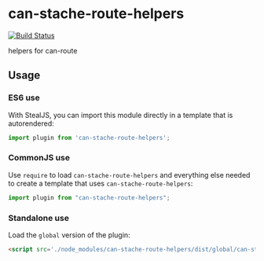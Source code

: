 # can-stache-route-helpers

[![Build Status](https://travis-ci.org/donejs/can-stache-route-helpers.svg?branch=master)](https://travis-ci.org/donejs/can-stache-route-helpers)

helpers for can-route

## Usage

### ES6 use

With StealJS, you can import this module directly in a template that is autorendered:

```js
import plugin from 'can-stache-route-helpers';
```

### CommonJS use

Use `require` to load `can-stache-route-helpers` and everything else
needed to create a template that uses `can-stache-route-helpers`:

```js
import plugin from "can-stache-route-helpers";
```

### Standalone use

Load the `global` version of the plugin:

```html
<script src='./node_modules/can-stache-route-helpers/dist/global/can-stache-route-helpers.js'></script>
```
